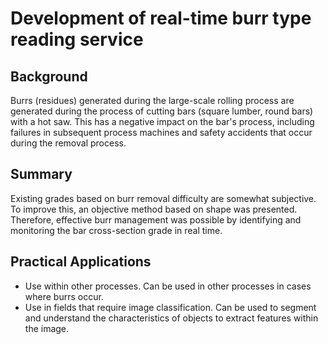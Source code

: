 # Development of real-time burr type reading service
## Background
Burrs (residues) generated during the large-scale rolling process are generated during the process of cutting bars (square lumber, round bars) with a hot saw.
This has a negative impact on the bar's process, including failures in subsequent process machines and safety accidents that occur during the removal process.

## Summary
Existing grades based on burr removal difficulty are somewhat subjective. To improve this, an objective method based on shape was presented.
Therefore, effective burr management was possible by identifying and monitoring the bar cross-section grade in real time.

## Practical Applications
- Use within other processes.
  Can be used in other processes in cases where burrs occur.
- Use in fields that require image classification.
  Can be used to segment and understand the characteristics of objects to extract features within the image.
